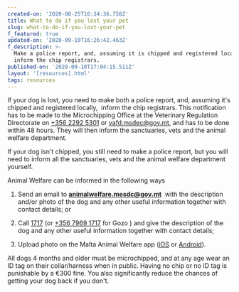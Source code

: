 ```yaml
---
created-on: '2020-08-25T16:34:36.758Z'
title: What to do if you lost your pet
slug: what-to-do-if-you-lost-your-pet
f_featured: true
updated-on: '2020-09-10T16:26:42.463Z'
f_description: >-
  Make a police report, and, assuming it is chipped and registered locally,
  inform the chip registrars.
published-on: '2020-09-10T17:04:15.511Z'
layout: '[resources].html'
tags: resources
---
```


If your dog is lost, you need to make both a police report, and, assuming it's chipped and registered locally,  inform the chip registrars. This notification has to be made to the Microchipping Office at the Veterinary Regulation Directorate on [+356 2292 5301](tel:0035622925301) or [vafd.msdec@gov.mt](mailto:vafd.msdec@gov.mt), and has to be done within 48 hours. They will then inform the sanctuaries, vets and the animal welfare department.

If your dog isn't chipped, you still need to make a police report, but you will need to inform all the sanctuaries, vets and the animal welfare department yourself.

Animal Welfare can be informed in the following ways  

1.  Send an email to [**animalwelfare.mesdc@gov.mt**](https://www.facebook.com/notes/rubs-puppy-love/what-to-do-if-your-dog-is-lost/458750894216816/?__cft__[0]=AZVDpaUwVtndkjog88LHAYUaDa5xRF-PbvCXi_v-w7nZwazPTSAnxbmiLyB-VS_UMFaudTtqlY-QG5T1TQ01naRXa5uwR6nxdazCh-r6W1cmClRGsaIP2VsZwXwgJWi4gco&__tn__=*OH-R&cquick=jsc_c_gr&cquick_token=AQ7IkbSop3cKUw3J&ctarget=https%3A%2F%2Fwww.facebook.com#)  with the description and/or photo of the dog and any other useful information together with contact details; or  
    
2.  Call [1717](tel:1717) (or [+356 7969 1717](tel:0035679691717) for Gozo ) and give the description of the dog and any other useful information together with contact details;  
    
3.  Upload photo on the Malta Animal Welfare app ([iOS](https://apps.apple.com/mt/app/malta-animal-welfare/id1148534815) or [Android](https://play.google.com/store/apps/details?id=mt.gov.maltaanimalwelfare&hl=en)).

All dogs 4 months and older must be microchipped, and at any age wear an ID tag on their collar/harness when in public. Having no chip or no ID tag is punishable by a €300 fine. You also significantly reduce the chances of getting your dog back if you don't.

  

  

‍
